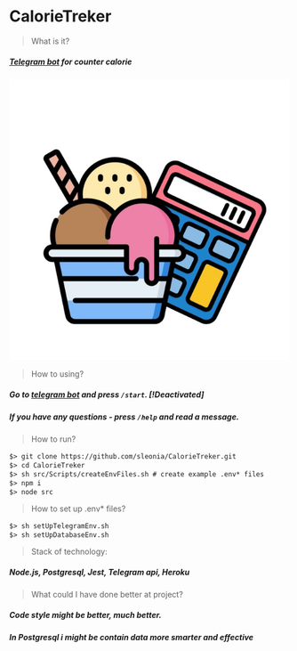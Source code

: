 # CalorieTreker
> What is it?  
##### [Telegram bot](https://t.me/CalorieTrekerBot) for counter calorie

<img src = https://github.com/sleonia/CalorieTreker/blob/master/assets/index.jpg>

> How to using?  
##### Go to [telegram bot](tg://resolve?domain=CalorieTrekerBot) and press ```/start```.  [!Deactivated]
##### If you have any questions - press ```/help``` and read a message.

> How to run?  
```
$> git clone https://github.com/sleonia/CalorieTreker.git
$> cd CalorieTreker
$> sh src/Scripts/createEnvFiles.sh # create example .env* files
$> npm i
$> node src
```

> How to set up .env* files?
```
$> sh setUpTelegramEnv.sh
$> sh setUpDatabaseEnv.sh
```

> Stack of technology:  
##### *Node.js*, *Postgresql*, *Jest*, *Telegram api*, *Heroku*

> What could I have done better at project?  
##### Code style might be better, much better.  
##### In *Postgresql* i might be contain data more smarter and effective
